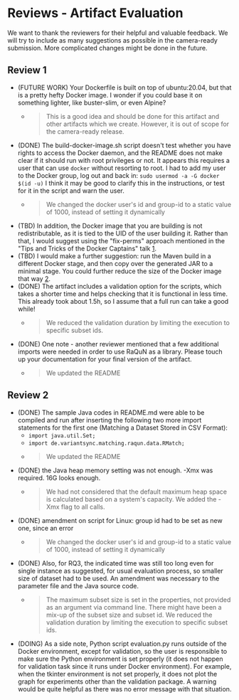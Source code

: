 # Reviews - Artifact Evaluation
We want to thank the reviewers for their helpful and valuable feedback. We will try to include as many suggestions as possible
in the camera-ready submission. More complicated changes might be done in the future. 

## Review 1
* (FUTURE WORK) Your Dockerfile is built on top of ubuntu:20.04, but that is a pretty hefty Docker image. I wonder if you could base it on something lighter, like buster-slim, or even Alpine?
  * > This is a good idea and should be done for this artifact and other artifacts which we create. However, it is out of scope for the camera-ready release.
* (DONE) The build-docker-image.sh script doesn't test whether you have rights to access the Docker daemon, and the README does not make clear if it should run with root privileges or not. It appears this requires a user that can use `docker` without resorting to root. I had to add my user to the Docker group, log out and back in:
  `sudo usermod -a -G docker $(id -u)`
  I think it may be good to clarify this in the instructions, or test for it in the script and warn the user.
  * > We changed the docker user's id and group-id to a static value of 1000, instead of setting it dynamically
* (TBD) In addition, the Docker image that you are building is not redistributable, as it is tied to the UID of the user building it. Rather than that, I would suggest using the "fix-perms" approach mentioned in the "Tips and Tricks of the Docker Captains" talk [1].
* (TBD) I would make a further suggestion: run the Maven build in a different Docker stage, and then copy over the generated JAR to a minimal stage. You could further reduce the size of the Docker image that way [2].
* (DONE) The artifact includes a validation option for the scripts, which takes a shorter time and helps checking that it is functional in less time. This already took about 1.5h, so I assume that a full run can take a good while!
  * > We reduced the validation duration by limiting the execution to specific subset ids.
* (DONE) One note - another reviewer mentioned that a few additional imports were needed in order to use RaQuN as a library. Please touch up your documentation for your final version of the artifact.
  * > We updated the README
    
[1]: https://youtu.be/woBI466WMR8?t=2313
[2]: https://docs.docker.com/develop/develop-images/multistage-build/


## Review 2
* (DONE) The sample Java codes in README.md were able to be compiled and run after inserting the following two more import statements for the first one (Matching a Dataset Stored in CSV Format):
  * `import java.util.Set;`
  * `import de.variantsync.matching.raqun.data.RMatch;`
  * > We updated the README
* (DONE) the Java heap memory setting was not enough. -Xmx was required. 16G looks enough.
  * > We had not considered that the default maximum heap space is calculated based on a system's capacity. We added the -Xmx flag to all calls.
* (DONE) amendment on script for Linux: group id had to be set as new one, since an error
  * > We changed the docker user's id and group-id to a static value of 1000, instead of setting it dynamically
* (DONE) Also, for RQ3, the indicated time was still too long even for single instance as suggested, for usual evaluation process, so smaller size of dataset had to be used. An amendment was necessary to the parameter file and the Java source code.
  * > The maximum subset size is set in the properties, not provided as an argument via command line. There might have been a mix-up of the subset size and subset id. We reduced the validation duration by limiting the execution to specific subset ids.
* (DOING) As a side note, Python script evaluation.py runs outside of the Docker environment, except for validation, so the user is responsible to make sure the Python environment is set properly (it does not happen for validation task since it runs under Docker environment).
For example, when the tkinter environment is not set properly, it does not plot the graph for experiments other than the validation package.
A warning would be quite helpful as there was no error message with that situation.
